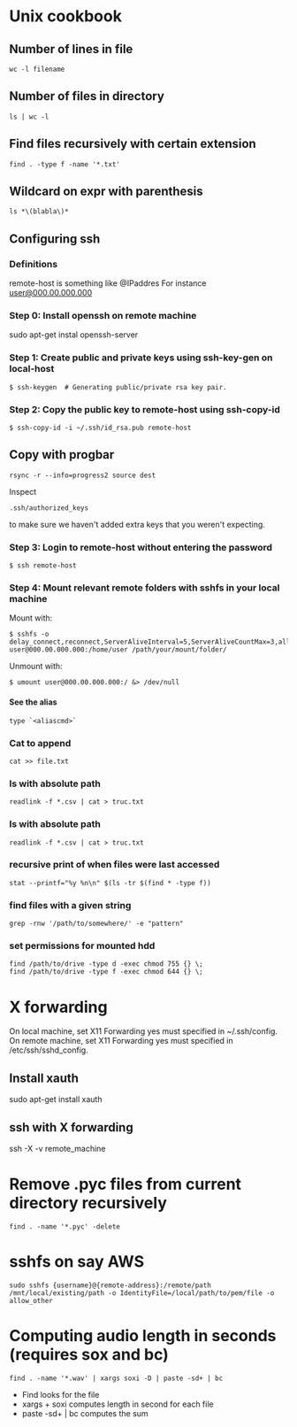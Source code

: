 # Unix cookbook

## Number of lines in file

    wc -l filename

## Number of files in directory

    ls | wc -l

## Find files recursively with certain extension

    find . -type f -name '*.txt'

## Wildcard on expr with parenthesis

    ls *\(blabla\)*

## Configuring ssh

### Definitions

remote-host is something like <username>@IPaddres
For instance user@000.00.000.000

### Step 0: Install openssh on remote machine

sudo apt-get instal openssh-server


### Step 1: Create public and private keys using ssh-key-gen on local-host


    $ ssh-keygen  # Generating public/private rsa key pair.


### Step 2: Copy the public key to remote-host using ssh-copy-id


    $ ssh-copy-id -i ~/.ssh/id_rsa.pub remote-host

## Copy with progbar

    rsync -r --info=progress2 source dest

Inspect

    .ssh/authorized_keys

to make sure we haven't added extra keys that you weren't expecting.

### Step 3: Login to remote-host without entering the password

    $ ssh remote-host

### Step 4: Mount relevant remote folders with sshfs in your local machine

Mount with:

    $ sshfs -o delay_connect,reconnect,ServerAliveInterval=5,ServerAliveCountMax=3,allow_other,default_permissions,IdentityFile=/local/path/to/private/key user@000.00.000.000:/home/user /path/your/mount/folder/


Unmount with:

    $ umount user@000.00.000.000:/ &> /dev/null


#### See the alias

    type `<aliascmd>`

### Cat to append

    cat >> file.txt

### ls with absolute path

    readlink -f *.csv | cat > truc.txt

### ls with absolute path

    readlink -f *.csv | cat > truc.txt
    
### recursive print of when files were last accessed

    stat --printf="%y %n\n" $(ls -tr $(find * -type f))

### find files with a given string

    grep -rnw '/path/to/somewhere/' -e "pattern"

### set permissions for mounted hdd

    find /path/to/drive -type d -exec chmod 755 {} \;
    find /path/to/drive -type f -exec chmod 644 {} \;

# X forwarding

On local machine, set X11 Forwarding yes must specified in ~/.ssh/config.
On remote machine, set X11 Forwarding yes must specified in /etc/ssh/sshd_config.

## Install xauth
sudo apt-get install xauth

## ssh with X forwarding
ssh -X -v remote_machine

# Remove .pyc files from current directory recursively

    find . -name '*.pyc' -delete


# sshfs on say AWS

    sudo sshfs {username}@{remote-address}:/remote/path  /mnt/local/existing/path -o IdentityFile=/local/path/to/pem/file -o allow_other

# Computing audio length in seconds (requires sox and bc)

    find . -name '*.wav' | xargs soxi -D | paste -sd+ | bc

- Find looks for the file
- xargs + soxi computes length in second for each file
- paste -sd+ | bc computes the sum